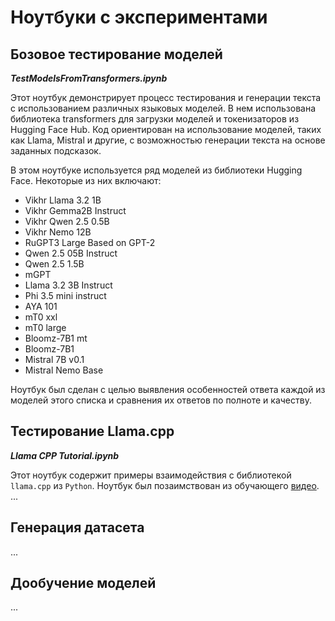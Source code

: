 # Ноутбуки с экспериментами

## Бозовое тестирование моделей
**_TestModelsFromTransformers.ipynb_**

Этот ноутбук демонстрирует процесс тестирования и генерации текста с использованием различных языковых моделей. В нем использована библиотека transformers для загрузки моделей и токенизаторов из Hugging Face Hub. Код ориентирован на использование моделей, таких как Llama, Mistral и другие, с возможностью генерации текста на основе заданных подсказок.

В этом ноутбуке используется ряд моделей из библиотеки Hugging Face. Некоторые из них включают:

- Vikhr Llama 3.2 1B
- Vikhr Gemma2B Instruct
- Vikhr Qwen 2.5 0.5B
- Vikhr Nemo 12B
- RuGPT3 Large Based on GPT-2
- Qwen 2.5 05B Instruct
- Qwen 2.5 1.5B
- mGPT
- Llama 3.2 3B Instruct
- Phi 3.5 mini instruct
- AYA 101
- mT0 xxl
- mT0 large
- Bloomz-7B1 mt
- Bloomz-7B1
- Mistral 7B v0.1
- Mistral Nemo Base

Ноутбук был сделан с целью выявления особенностей ответа каждой из моделей этого списка и сравнения их ответов по полноте и качеству.

## Тестирование Llama.cpp
**_Llama CPP Tutorial.ipynb_**

Этот ноутбук содержит примеры взаимодействия с библиотекой `llama.cpp` из `Python`. Ноутбук был позаимствован из обучающего [видео](https://youtu.be/0SK6H9Vmw6M?si=Ag4Z0vI8USCyVMMp).
...

## Генерация датасета
...

## Дообучение моделей
...
